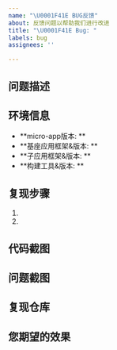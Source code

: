```yaml
---
name: "\U0001F41E BUG反馈"
about: 反馈问题以帮助我们进行改进
title: "\U0001F41E Bug: "
labels: bug
assignees: ''

---
```


## 问题描述
<!-- 对问题具体的描述  -->

## 环境信息
- **micro-app版本: **
- **基座应用框架&版本: **
- **子应用框架&版本: **
- **构建工具&版本: **

## 复现步骤
1.
2.

## 代码截图
<!-- 如果可以，请上传代码截图以帮助我们了解您的问题。 -->

## 问题截图
<!-- 如果可以，请上传控制台、终端等截图以帮助我们了解您的问题。 -->

## 复现仓库
<!-- 请提供一个精简的代码仓库，然后上传到自己的 github，以帮助我们复现您的问题。 -->

## 您期望的效果
